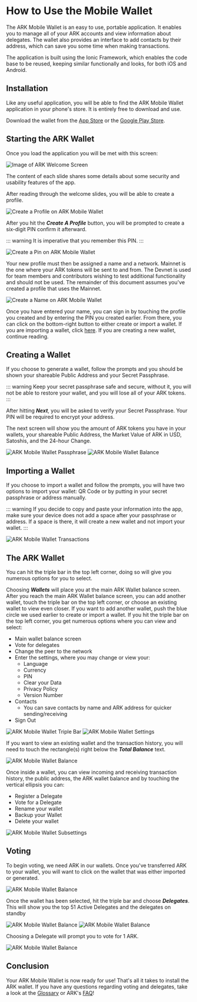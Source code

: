 # How to Use the Mobile Wallet

The ARK Mobile Wallet is an easy to use, portable application. It enables you to manage all of your ARK accounts and view information about delegates. The wallet also provides an interface to add contacts by their address, which can save you some time when making transactions.

The application is built using the Ionic Framework, which enables the code base to be reused, keeping similar functionally and looks, for both iOS and Android.

## Installation

Like any useful application, you will be able to find the ARK Mobile Wallet application in your phone's store. It is entirely free to download and use.

Download the wallet from the [App Store](https://itunes.apple.com/us/app/mobile-ark/id1324625967?ls=1&mt=8) or the [Google Play Store](https://play.google.com/store/apps/details?id=io.ark.wallet.mobile).

## Starting the ARK Wallet

Once you load the application you will be met with this screen:

![Image of ARK Welcome Screen](./assets/how-to-use-the-mobile-wallet/arkWallet.png)

The content of each slide shares some details about some security and usability features of the app.

After reading through the welcome slides, you will be able to create a profile.

![Create a Profile on ARK Mobile Wallet](./assets/how-to-use-the-mobile-wallet/arkWallet4.png)

After you hit the **_Create A Profile_** button, you will be prompted to create a six-digit PIN confirm it afterward.

::: warning
It is imperative that you remember this PIN.
:::

![Create a Pin on ARK Mobile Wallet](./assets/how-to-use-the-mobile-wallet/arkWallet5.png)

Your new profile must then be assigned a name and a network. Mainnet is the one where your ARK tokens will be sent to and from. The Devnet is used for team members and contributors wishing to test additional functionality and should not be used. The remainder of this document assumes you've created a profile that uses the Mainnet.

![Create a Name on ARK Mobile Wallet](./assets/how-to-use-the-mobile-wallet/arkWallet6.png)

Once you have entered your name, you can sign in by touching the profile you created and by entering the PIN you created earlier. From there, you can click on the bottom-right button to either create or import a wallet. If you are importing a wallet, click [here](#importing-a-wallet). If you are creating a new wallet, continue reading.

## Creating a Wallet

If you choose to generate a wallet, follow the prompts and you should be shown your shareable Public Address and your Secret Passphrase.

::: warning
Keep your secret passphrase safe and secure, without it, you will not be able to restore your wallet, and you will lose all of your ARK tokens.
:::

After hitting **_Next_**, you will be asked to verify your Secret Passphrase. Your PIN will be required to encrypt your address.

The next screen will show you the amount of ARK tokens you have in your wallets, your shareable Public Address, the Market Value of ARK in USD, Satoshis, and the 24-hour Change.

![ARK Mobile Wallet Passphrase](./assets/how-to-use-the-mobile-wallet/arkWallet8.png) ![ARK Mobile Wallet Balance](./assets/how-to-use-the-mobile-wallet/arkWallet9.png)

## Importing a Wallet

If you choose to import a wallet and follow the prompts, you will have two options to import your wallet: QR Code or by putting in your secret passphrase or address manually.

::: warning
If you decide to copy and paste your information into the app, make sure your device does not add a space after your passphrase or address. If a space is there, it will create a new wallet and not import your wallet.
:::

![ARK Mobile Wallet Transactions](./assets/how-to-use-the-mobile-wallet/arkWallet10.png)

## The ARK Wallet

You can hit the triple bar in the top left corner, doing so will give you numerous options for you to select.

Choosing **_Wallets_** will place you at the main ARK Wallet balance screen. After you reach the main ARK Wallet balance screen, you can add another wallet, touch the triple bar on the top left corner, or choose an existing wallet to view even closer.
If you want to add another wallet, push the blue circle we used earlier to create or import a wallet.
If you hit the triple bar on the top left corner, you get numerous options where you can view and select:

- Main wallet balance screen
- Vote for delegates
- Change the peer to the network
- Enter the settings, where you may change or view your:
  - Language
  - Currency
  - PIN
  - Clear your Data
  - Privacy Policy
  - Version Number
- Contacts
  - You can save contacts by name and ARK address for quicker sending/receiving
- Sign Out

![ARK Mobile Wallet Triple Bar](./assets/how-to-use-the-mobile-wallet/arkWallet13.png) ![ARK Mobile Wallet Settings](./assets/how-to-use-the-mobile-wallet/arkWallet12.png)

If you want to view an existing wallet and the transaction history, you will need to touch the rectangle(s) right below the **_Total Balance_** text.

![ARK Mobile Wallet Balance](./assets/how-to-use-the-mobile-wallet/arkWallet14.png)

Once inside a wallet, you can view incoming and receiving transaction history, the public address, the ARK wallet balance and by touching the vertical ellipsis you can:

- Register a Delegate
- Vote for a Delegate
- Rename your wallet
- Backup your Wallet
- Delete your wallet

![ARK Mobile Wallet Subsettings](./assets/how-to-use-the-mobile-wallet/arkWallet15.png)

## Voting

To begin voting, we need ARK in our wallets. Once you've transferred ARK to your wallet, you will want to click on the wallet that was either imported or generated.

![ARK Mobile Wallet Balance](./assets/how-to-use-the-mobile-wallet/arkWallet14.png)

Once the wallet has been selected, hit the triple bar and choose **_Delegates_**. This will show you the top 51 Active Delegates and the delegates on standby

![ARK Mobile Wallet Balance](./assets/how-to-use-the-mobile-wallet/arkWallet16.png)
![ARK Mobile Wallet Balance](./assets/how-to-use-the-mobile-wallet/arkWallet17.png)

Choosing a Delegate will prompt you to vote for 1 ARK.

![ARK Mobile Wallet Balance](./assets/how-to-use-the-mobile-wallet/arkWallet18.png)

## Conclusion

Your ARK Mobile Wallet is now ready for use! That's all it takes to install the ARK wallet. If you have any questions regarding voting and delegates, take a look at the [Glossary](/glossary/) or ARK's [FAQ](https://blog.ark.io/ark-frequently-asked-questions-faq-bcb90a0537cc)!
